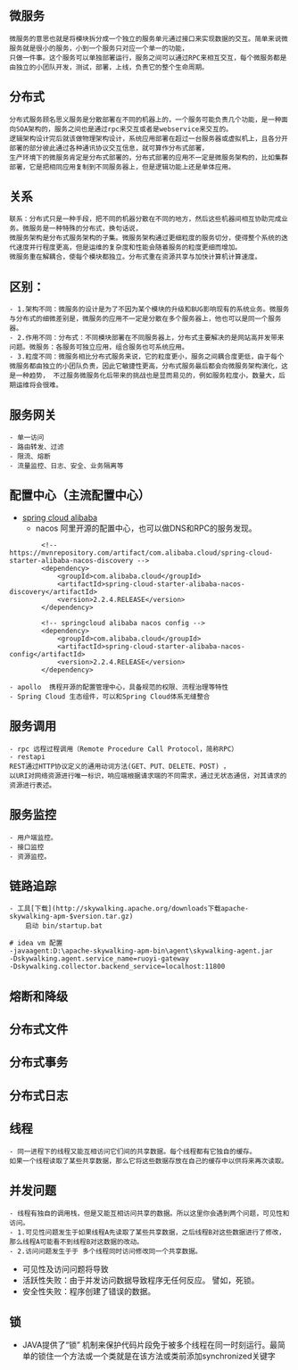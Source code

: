 ## 微服务
    微服务的意思也就是将模块拆分成一个独立的服务单元通过接口来实现数据的交互。简单来说微服务就是很小的服务，小到一个服务只对应一个单一的功能，
    只做一件事。这个服务可以单独部署运行，服务之间可以通过RPC来相互交互，每个微服务都是由独立的小团队开发，测试，部署，上线，负责它的整个生命周期。
## 分布式
    分布式服务顾名思义服务是分散部署在不同的机器上的，一个服务可能负责几个功能，是一种面向SOA架构的，服务之间也是通过rpc来交互或者是webservice来交互的。
    逻辑架构设计完后就该做物理架构设计，系统应用部署在超过一台服务器或虚拟机上，且各分开部署的部分彼此通过各种通讯协议交互信息，就可算作分布式部署，
    生产环境下的微服务肯定是分布式部署的，分布式部署的应用不一定是微服务架构的，比如集群部署，它是把相同应用复制到不同服务器上，但是逻辑功能上还是单体应用。
## 关系
    联系：分布式只是一种手段，把不同的机器分散在不同的地方，然后这些机器间相互协助完成业务。微服务是一种特殊的分布式，换句话说，
    微服务架构是分布式服务架构的子集。微服务架构通过更细粒度的服务切分，使得整个系统的迭代速度并行程度更高，但是运维的复杂度和性能会随着服务的粒度更细而增加。
    微服务重在解耦合，使每个模块都独立。分布式重在资源共享与加快计算机计算速度。

## 区别：
    - 1.架构不同：微服务的设计是为了不因为某个模块的升级和BUG影响现有的系统业务。微服务与分布式的细微差别是，微服务的应用不一定是分散在多个服务器上，他也可以是同一个服务器。
    - 2.作用不同：分布式：不同模块部署在不同服务器上，分布式主要解决的是网站高并发带来问题。微服务：各服务可独立应用，组合服务也可系统应用。
    - 3.粒度不同：微服务相比分布式服务来说，它的粒度更小，服务之间耦合度更低，由于每个微服务都由独立的小团队负责，因此它敏捷性更高，分布式服务最后都会向微服务架构演化，这是一种趋势， 不过服务微服务化后带来的挑战也是显而易见的，例如服务粒度小，数量大，后期运维将会很难。

## 服务网关
    - 单一访问
    - 路由转发、过滤
    - 限流、熔断
    - 流量监控、日志、安全、业务隔离等
## 配置中心（主流配置中心）
* [spring cloud alibaba](alibaba.md)
    - nacos 阿里开源的配置中心，也可以做DNS和RPC的服务发现。
```shell
        <!-- https://mvnrepository.com/artifact/com.alibaba.cloud/spring-cloud-starter-alibaba-nacos-discovery -->
        <dependency>
            <groupId>com.alibaba.cloud</groupId>
            <artifactId>spring-cloud-starter-alibaba-nacos-discovery</artifactId>
            <version>2.2.4.RELEASE</version>
        </dependency>

        <!-- springcloud alibaba nacos config -->
        <dependency>
            <groupId>com.alibaba.cloud</groupId>
            <artifactId>spring-cloud-starter-alibaba-nacos-config</artifactId>
            <version>2.2.4.RELEASE</version>
        </dependency>
```
    - apollo  携程开源的配置管理中心，具备规范的权限、流程治理等特性
    - Spring Cloud 生态组件，可以和Spring Cloud体系无缝整合

## 服务调用
    - rpc 远程过程调用（Remote Procedure Call Protocol，简称RPC）
    - restapi 
    REST通过HTTP协议定义的通用动词方法(GET、PUT、DELETE、POST) ，
    以URI对网络资源进行唯一标识，响应端根据请求端的不同需求，通过无状态通信，对其请求的资源进行表述。 

## 服务监控
    - 用户端监控。 
    - 接口监控
    - 资源监控。

## 链路追踪
    - 工具[下载](http://skywalking.apache.org/downloads下载apache-skywalking-apm-$version.tar.gz)
        启动 bin/startup.bat
```shell
# idea vm 配置
-javaagent:D:\apache-skywalking-apm-bin\agent\skywalking-agent.jar
-Dskywalking.agent.service_name=ruoyi-gateway
-Dskywalking.collector.backend_service=localhost:11800
```

## 熔断和降级

## 分布式文件

## 分布式事务

## 分布式日志

## 线程
    - 同一进程下的线程又能互相访问它们间的共享数据。每个线程都有它独自的缓存。
    如果一个线程读取了某些共享数据，那么它将这些数据存放在自己的缓存中以供将来再次读取。
## 并发问题
    - 线程有独自的调用栈，但是又能互相访问共享的数据。所以这里你会遇到两个问题，可见性和访问。
    - 1.可见性问题发生于如果线程A先读取了某些共享数据，之后线程B对这些数据进行了修改，那么线程A可能看不到线程B对这数据的改动。
    - 2.访问问题发生于于 多个线程同时访问修改同一个共享数据。
 - 可见性及访问问题将导致
 - 活跃性失败：由于并发访问数据导致程序无任何反应。 譬如，死锁。
 - 安全性失败：程序创建了错误的数据。

## 锁
 - JAVA提供了“锁” 机制来保护代码片段免于被多个线程在同一时刻运行。最简单的锁住一个方法或一个类就是在该方法或类前添加synchronized关键字
